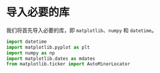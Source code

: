# 导入必要的库

我们将首先导入必要的库，即 `matplotlib`、`numpy` 和 `datetime`。

```python
import datetime
import matplotlib.pyplot as plt
import numpy as np
import matplotlib.dates as mdates
from matplotlib.ticker import AutoMinorLocator
```
